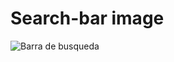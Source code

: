 # Search-bar image

![Barra de busqueda](https://github.com/Alvarosanchezz3/Search-bar/assets/99328696/33dfb0e9-8452-45b5-aa57-f6bee7953cb4)
